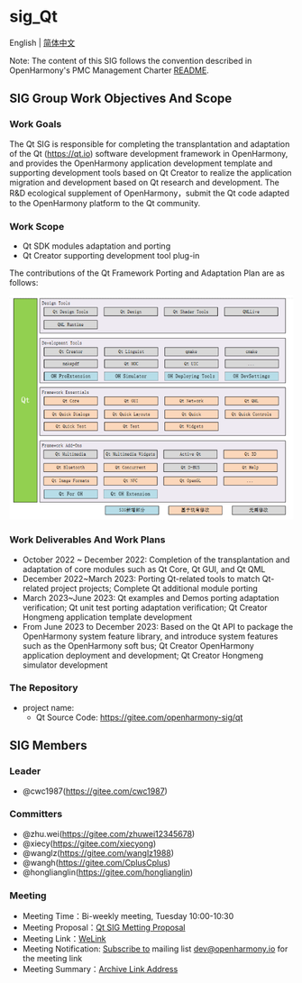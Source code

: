 # sig_Qt
English | [简体中文](./sig_qt_cn.md)

Note: The content of this SIG follows the convention described in OpenHarmony's PMC Management Charter [README](/zh/pmc.md).

## SIG Group Work Objectives And Scope

### Work Goals

The Qt SIG is responsible for completing the transplantation and adaptation of the Qt (https://qt.io) software development framework in OpenHarmony, and provides the OpenHarmony application development template and supporting development tools based on Qt Creator to realize the application migration and development based on Qt research and development. The R&D ecological supplement of OpenHarmony，submit the Qt code adapted to the OpenHarmony platform to the Qt community.

### Work Scope

- Qt SDK modules adaptation and porting
- Qt Creator supporting development tool plug-in

The contributions of the Qt Framework Porting and Adaptation Plan are as follows:

![Qt Framework Porting and Adaptation Program Contributions](figures/qt_oh_framework.png)

### Work Deliverables And Work Plans

- October 2022 ~ December 2022: Completion of the transplantation and adaptation of core modules such as Qt Core, Qt GUI, and Qt QML
- December 2022~March 2023: Porting Qt-related tools to match Qt-related project projects; Complete Qt additional module porting
- March 2023~June 2023: Qt examples and Demos porting adaptation verification; Qt unit test porting adaptation verification; Qt Creator Hongmeng application template development
- From June 2023 to December 2023: Based on the Qt API to package the OpenHarmony system feature library, and introduce system features such as the OpenHarmony soft bus; Qt Creator OpenHarmony application deployment and development; Qt Creator Hongmeng simulator development

### The Repository 
- project name:
  - Qt Source Code: https://gitee.com/openharmony-sig/qt


## SIG Members

### Leader
- @cwc1987(https://gitee.com/cwc1987)

### Committers
- @zhu.wei(https://gitee.com/zhuwei12345678)
- @xiecy(https://gitee.com/xiecyong)
- @wanglz(https://gitee.com/wanglz1988)
- @wangh(https://gitee.com/CplusCplus)
- @honglianglin(https://gitee.com/honglianglin)

### Meeting
 - Meeting Time：Bi-weekly meeting, Tuesday 10:00-10:30
 - Meeting Proposal：[Qt SIG Metting Proposal](https://shimo.im/sheets/vVqRVBewOBUx7oqy/MODOC)
 - Meeting Link：[WeLink](https://bmeeting.huaweicloud.com:36443/#/j/989208653)
 - Meeting Notification: [Subscribe to](https://lists.openatom.io/postorius/lists/dev.openharmony.io) mailing list dev@openharmony.io for the meeting link
 - Meeting Summary：[Archive Link Address](https://gitee.com/openharmony-sig/sig-content/tree/master/qt/meetings)
